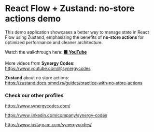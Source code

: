 # React Flow + Zustand: no-store actions demo

This demo application showcases a better way to manage state in React Flow using Zustand, emphasizing the benefits of **no-store actions** for optimized performance and cleaner architecture.

Watch the walkthrough here: **[🟥 YouTube](https://www.youtube.com/watch?v=41FsulrcrQg)**

More videos from **Synergy Codes**:
https://www.youtube.com/@synergycodes

**Zustand** about no store actions:
https://zustand.docs.pmnd.rs/guides/practice-with-no-store-actions

### Check our other profiles

https://www.synergycodes.com/

https://www.linkedin.com/company/synergy-codes

https://www.instagram.com/synergycodes/



